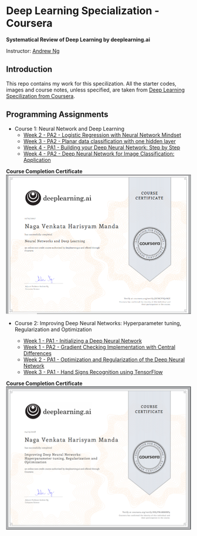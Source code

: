 # Deep Learning Specialization - Coursera

**Systematical Review of Deep Learning by deeplearning.ai**

Instructor: [Andrew Ng](http://www.andrewng.org/)

## Introduction

This repo contains my work for this specilization. All the starter codes, images and course notes, unless specified, are taken 
from [Deep Learning Specilization from Coursera](https://www.coursera.org/specializations/deep-learning).

## Programming Assignments

- Course 1: Neural Network and Deep Learning
  - [Week 2 - PA2 - Logistic Regression with Neural Network Mindset](https://github.com/harisyammnv/Deep_Learning_AndrewNG/blob/master/Logistic%2BRegression%2Bwith%2Ba%2BNeural%2BNetwork%2Bmindset%2Bv4.ipynb)
  - [Week 3 - PA2 - Planar data classification with one hidden layer](https://github.com/harisyammnv/Deep_Learning_AndrewNG/blob/master/Planar%2Bdata%2Bclassification%2Bwith%2Bone%2Bhidden%2Blayer%2Bv4.ipynb)
  - [Week 4 - PA1 - Building your Deep Neural Network: Step by Step](https://github.com/harisyammnv/Deep_Learning_AndrewNG/blob/master/Building%2Byour%2BDeep%2BNeural%2BNetwork%2B-%2BStep%2Bby%2BStep%2Bv5.ipynb)
  - [Week 4 - PA2 - Deep Neural Network for Image Classification: Application](https://github.com/harisyammnv/Deep_Learning_AndrewNG/blob/master/Deep%2BNeural%2BNetwork%2B-%2BApplication%2Bv3.ipynb)

**Course Completion Certificate**
![Certificate](https://github.com/harisyammnv/Deep_Learning_AndrewNG/blob/master/grad_deeplearning.PNG)

- Course 2: Improving Deep Neural Networks: Hyperparameter tuning, Regularization and Optimization

  - [Week 1 - PA1 - Initializing a Deep Neural Network](https://github.com/harisyammnv/Deep_Learning_AndrewNG/blob/master/Initialization.ipynb)
  - [Week 1 - PA2 - Gradient Checking Implementation with Central Differences](https://github.com/harisyammnv/Deep_Learning_AndrewNG/blob/master/Gradient%2BChecking%2Bv1.ipynb)
  - [Week 2 - PA1 - Optimization and Regularization of the Deep Neural Network](https://github.com/harisyammnv/Deep_Learning_AndrewNG/blob/master/Regularization%2B-%2Bv2.ipynb)
  - [Week 3 - PA1 - Hand Signs Recognition using TensorFlow](https://github.com/harisyammnv/Deep_Learning_AndrewNG/blob/master/Tensorflow%2BTutorial.ipynb)
  
 **Course Completion Certificate**
![Certificate](https://github.com/harisyammnv/Deep_Learning_AndrewNG/blob/master/grad_deeplearning2.PNG)
